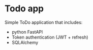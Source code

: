 # Todo app

Simple ToDo application that includes:

- python FastAPI
- Token authentication (JWT + refresh)
- SQLAlchemy
